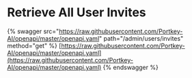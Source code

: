 # Retrieve All User Invites

{% swagger src="https://raw.githubusercontent.com/Portkey-AI/openapi/master/openapi.yaml" path="/admin/users/invites" method="get" %}
[https://raw.githubusercontent.com/Portkey-AI/openapi/master/openapi.yaml](https://raw.githubusercontent.com/Portkey-AI/openapi/master/openapi.yaml)
{% endswagger %}
